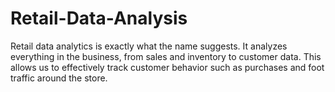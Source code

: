 # Retail-Data-Analysis
Retail data analytics is exactly what the name suggests. It analyzes everything in the business, from sales and inventory to customer data. This allows us to effectively track customer behavior such as purchases and foot traffic around the store.
